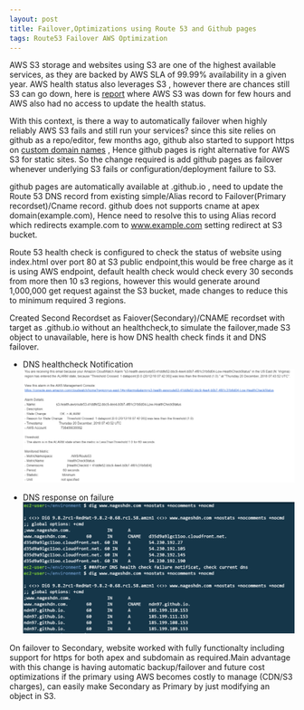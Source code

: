 ```yaml
---
layout: post
title: Failover,Optimizations using Route 53 and Github pages
tags: Route53 Failover AWS Optimization 
---
```


AWS S3 storage and websites using S3 are one of the highest available services, as they are backed by AWS SLA of 99.99% availability in a given year. AWS health status also leverages S3 , however there are chances still S3 can go down, here is [report](https://www.theregister.co.uk/2017/03/01/aws_s3_outage/) where AWS S3 was down for few hours and AWS also had no access to  update the health status.

With this context, is there a way to automatically failover when highly reliably  AWS S3 fails and still run your services?
since this site relies on github as a repo/editor, few months ago, github also started to support https on [custom domain names](https://blog.github.com/2018-05-01-github-pages-custom-domains-https/) , Hence github pages is right alternative for AWS S3 for static sites. So the change required is add github pages as failover whenever underlying S3  fails or configuration/deployment failure to S3.

github pages are automatically available at <username>.github.io , need to update the Route 53 DNS record from existing simple/Alias record to Failover(Primary recordset)/Cname record. github does not supports cname at apex domain(example.com), Hence need to resolve this to using Alias record which redirects example.com to www.example.com  setting redirect at S3 bucket.

Route 53 health check is configured to check the status of website using index.html over port 80 at S3 public endpoint,this would be free charge as it is using AWS endpoint, default health check would check every 30 seconds from more then 10 s3 regions, however this would generate around 1,000,000 get request against the S3 bucket, made changes to reduce this to minimum required 3 regions.

Created Second Recordset as Faiover(Secondary)/CNAME recordset with target as <username>.github.io without an healthcheck,to simulate the failover,made S3 object to unavailable, here is how DNS health check finds it and DNS failover.

* DNS healthcheck Notification
![DNS healthcheck Notification](/assets/screenshots/20181220-dnshealthcheck.png)

* DNS response on failure
![DNS response on failure](/assets/screenshots/20181220-dnsresponse.png)

On failover to Secondary, website worked with fully functionalty including support for https for both apex and subdomain as required.Main advantage with this change is having automatic backup/failover and future cost optimizations if the primary using AWS becomes costly to manage (CDN/S3 charges), can easily make Secondary as Primary by just modifying an object in S3.

